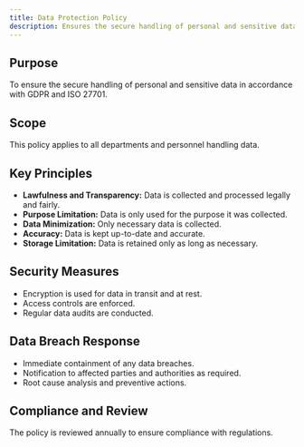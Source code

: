 ```yaml
---
title: Data Protection Policy
description: Ensures the secure handling of personal and sensitive data.
---
```


## Purpose
To ensure the secure handling of personal and sensitive data in accordance with GDPR and ISO 27701.

## Scope
This policy applies to all departments and personnel handling data.

## Key Principles
- **Lawfulness and Transparency:** Data is collected and processed legally and fairly.
- **Purpose Limitation:** Data is only used for the purpose it was collected.
- **Data Minimization:** Only necessary data is collected.
- **Accuracy:** Data is kept up-to-date and accurate.
- **Storage Limitation:** Data is retained only as long as necessary.

## Security Measures
- Encryption is used for data in transit and at rest.
- Access controls are enforced.
- Regular data audits are conducted.

## Data Breach Response
- Immediate containment of any data breaches.
- Notification to affected parties and authorities as required.
- Root cause analysis and preventive actions.

## Compliance and Review
The policy is reviewed annually to ensure compliance with regulations.
